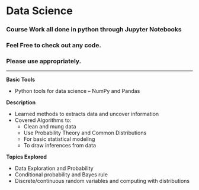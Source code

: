 # Data Science


### Course Work all done in python through Jupyter Notebooks

### Feel Free to check out any code.
### Please use appropriately.
---
**Basic Tools**
 * Python tools for data science – NumPy and Pandas
 
**Description**
  * Learned methods to extracts data and uncover information
  * Covered Algorithms to:
    * Clean and mung data
    * Use Probability Theory and Common Distributions
    * For basic statistical modeling
    * To draw inferences from data
    
**Topics Explored**
 * Data Exploration and Probability
 * Conditional probability and Bayes rule
 * Discrete/continuous random variables and computing with distributions
